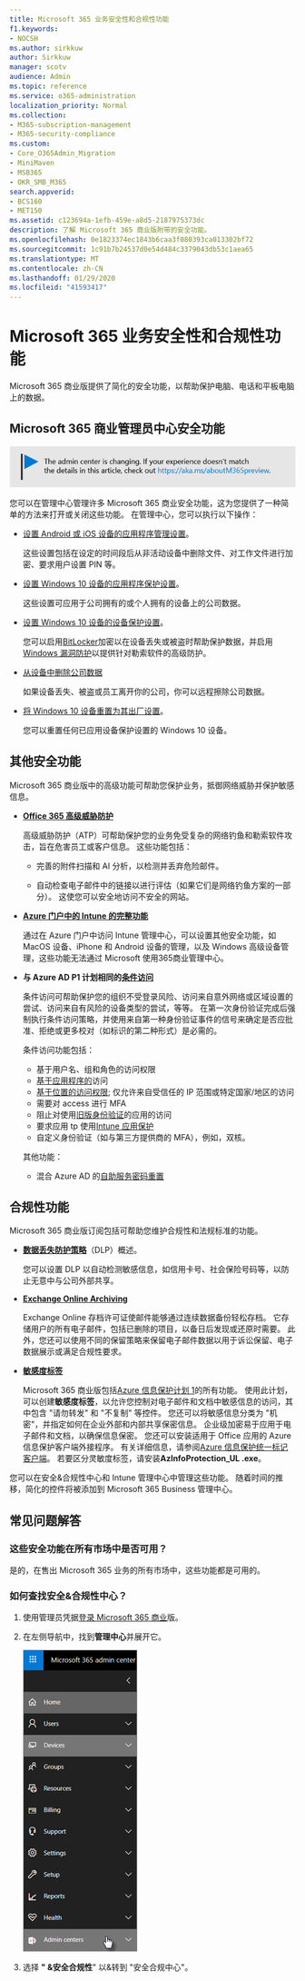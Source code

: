 ```yaml
---
title: Microsoft 365 业务安全性和合规性功能
f1.keywords:
- NOCSH
ms.author: sirkkuw
author: Sirkkuw
manager: scotv
audience: Admin
ms.topic: reference
ms.service: o365-administration
localization_priority: Normal
ms.collection:
- M365-subscription-management
- M365-security-compliance
ms.custom:
- Core_O365Admin_Migration
- MiniMaven
- MSB365
- OKR_SMB_M365
search.appverid:
- BCS160
- MET150
ms.assetid: c123694a-1efb-459e-a8d5-2187975373dc
description: 了解 Microsoft 365 商业版附带的安全功能。
ms.openlocfilehash: 0e1823374ec1843b6caa3f080393ca013302bf72
ms.sourcegitcommit: 1c91b7b24537d0e54d484c3379043db53c1aea65
ms.translationtype: MT
ms.contentlocale: zh-CN
ms.lasthandoff: 01/29/2020
ms.locfileid: "41593417"
---
```

# <a name="microsoft-365-business-security-and-compliance-features"></a>Microsoft 365 业务安全性和合规性功能

Microsoft 365 商业版提供了简化的安全功能，以帮助保护电脑、电话和平板电脑上的数据。
    
## <a name="microsoft-365-business-admin-center-security-features"></a>Microsoft 365 商业管理员中心安全功能

[![显示管理中心正在更改且你可在 aka.ms/aboutM365preview 找到更多详细信息的标签。](media/m365admincenterchanging.png)](https://docs.microsoft.com/office365/admin/microsoft-365-admin-center-preview)

您可以在管理中心管理许多 Microsoft 365 商业安全功能，这为您提供了一种简单的方法来打开或关闭这些功能。 在管理中心，您可以执行以下操作：
  
- [设置 Android 或 iOS 设备的应用程序管理设置](app-protection-settings-for-android-and-ios.md)。 
    
    这些设置包括在设定的时间段后从非活动设备中删除文件、对工作文件进行加密、要求用户设置 PIN 等。
    
- [设置 Windows 10 设备的应用程序保护设置](protection-settings-for-windows-10-devices.md)。 
    
    这些设置可应用于公司拥有的或个人拥有的设备上的公司数据。
    
- [设置 Windows 10 设备的设备保护设置](protection-settings-for-windows-10-pcs.md)。 
    
    您可以启用[BitLocker](https://go.microsoft.com/fwlink/p/?linkid=871405)加密以在设备丢失或被盗时帮助保护数据，并启用[Windows 漏洞防护](https://docs.microsoft.com/windows/security/threat-protection/microsoft-defender-atp/enable-exploit-protection)以提供针对勒索软件的高级防护。 
    
- [从设备中删除公司数据](remove-company-data.md)
    
    如果设备丢失、被盗或员工离开你的公司，你可以远程擦除公司数据。
    
- [将 Windows 10 设备重置为其出厂设置](reset-devices-to-factory-settings.md)。 
    
    您可以重置任何已应用设备保护设置的 Windows 10 设备。
    
## <a name="additional-security-features"></a>其他安全功能 

Microsoft 365 商业版中的高级功能可帮助您保护业务，抵御网络威胁并保护敏感信息。
  
- **[Office 365 高级威胁防护](https://support.office.com/article/e100fe7c-f2a1-4b7d-9e08-622330b83653)**
    
    高级威胁防护（ATP）可帮助保护您的业务免受复杂的网络钓鱼和勒索软件攻击，旨在危害员工或客户信息。 这些功能包括： 
    
  - 完善的附件扫描和 AI 分析，以检测并丢弃危险邮件。
    
  - 自动检查电子邮件中的链接以进行评估（如果它们是网络钓鱼方案的一部分）。 这使您可以安全地访问不安全的网站。

- **[Azure 门户中的 Intune 的完整功能](https://go.microsoft.com/fwlink/p/?linkid=871403)**
    
    通过在 Azure 门户中访问 Intune 管理中心，可以设置其他安全功能，如 MacOS 设备、iPhone 和 Android 设备的管理，以及 Windows 高级设备管理，这些功能无法通过 Microsoft 使用365商业管理中心。
- **与 Azure AD P1 计划相同的[条件访问](https://docs.microsoft.com/azure/active-directory/conditional-access/overview)**


    条件访问可帮助保护您的组织不受登录风险、访问来自意外网络或区域设置的尝试、访问来自有风险的设备类型的尝试，等等。 在第一次身份验证完成后强制执行条件访问策略，并使用来自第一种身份验证事件的信号来确定是否应批准、拒绝或更多校对（如标识的第二种形式）是必需的。

    条件访问功能包括：

    - 基于用户名、组和角色的访问权限
    - [基于应用程序的](https://docs.microsoft.com/azure/active-directory/conditional-access/app-based-conditional-access)访问 
    - [基于位置的访问权限](https://docs.microsoft.com/azure/active-directory/authentication/howto-registration-mfa-sspr-combined#conditional-access-policies-for-combined-registration); 仅允许来自受信任的 IP 范围或特定国家/地区的访问 
    - 需要对 access 进行 MFA
    - 阻止对使用[旧版身份验证](https://docs.microsoft.com/azure/active-directory/conditional-access/block-legacy-authentication)的应用的访问
    - 要求应用 tp 使用[Intune 应用保护](https://docs.microsoft.com/azure/active-directory/conditional-access/app-protection-based-conditional-access)
    - 自定义身份验证（如与第三方提供商的 MFA），例如，双核。
   
    其他功能：
    - 混合 Azure AD 的[自助服务密码重置](https://docs.microsoft.com/azure/active-directory/authentication/concept-sspr-customization)
    
## <a name="compliance-features"></a>合规性功能

Microsoft 365 商业版订阅包括可帮助您维护合规性和法规标准的功能。

- **[数据丢失防护策略](https://support.office.com/article/1966b2a7-d1e2-4d92-ab61-42efbb137f5e)**（DLP）概述。 
    
    您可以设置 DLP 以自动检测敏感信息，如信用卡号、社会保险号码等，以防止无意中与公司外部共享。
    
- **[Exchange Online Archiving](https://products.office.com/exchange/microsoft-exchange-online-archiving-email)**
    
    Exchange Online 存档许可证使邮件能够通过连续数据备份轻松存档。 它存储用户的所有电子邮件，包括已删除的项目，以备日后发现或还原时需要。 此外，您还可以使用不同的保留策略来保留电子邮件数据以用于诉讼保留、电子数据展示或满足合规性要求。
    
- **[敏感度标签](https://docs.microsoft.com/microsoft-365/compliance/sensitivity-labels)**

   Microsoft 365 商业版包括[Azure 信息保护计划 1](https://go.microsoft.com/fwlink/p/?linkid=871407)的所有功能。 使用此计划，可以创建**敏感度标签**，以允许您控制对电子邮件和文档中敏感信息的访问，其中包含 "请勿转发" 和 "不复制" 等控件。 您还可以将敏感信息分类为 "机密"，并指定如何在企业外部和内部共享保密信息。 企业级加密易于应用于电子邮件和文档，以确保信息保密。 您还可以安装适用于 Office 应用的 Azure 信息保护客户端外接程序。 有关详细信息，请参阅[Azure 信息保护统一标记客户端](https://docs.microsoft.com/azure/information-protection/rms-client/unifiedlabelingclient-version-release-history)。 若要区分灵敏度标签，请安装**AzInfoProtection_UL .exe**。

您可以在安全&amp;合规性中心和 Intune 管理中心中管理这些功能。 随着时间的推移，简化的控件将被添加到 Microsoft 365 Business 管理中心。
  
    
## <a name="faq"></a>常见问题解答

 ### <a name="are-these-security-features-available-in-all-markets"></a>这些安全功能在所有市场中是否可用？
  
是的，在售出 Microsoft 365 业务的所有市场中，这些功能都是可用的。
  
### <a name="how-do-i-find-the-security-amp-compliance-center"></a>如何查找安全&amp;合规性中心？
  
1. 使用管理员凭据[登录 Microsoft 365 商业](https://portal.microsoft.com/)版。 
    
2. 在左侧导航中，找到**管理中心**并展开它。 
    
    ![在 Microsoft 365 管理中心的左侧导航中，选择 "管理中心"。](media/fa4484f8-c637-45fd-a7bd-bdb3abfd6c03.png)
  
3. 选择 **" &amp;安全合规性**" 以&amp;转到 "安全合规中心"。
